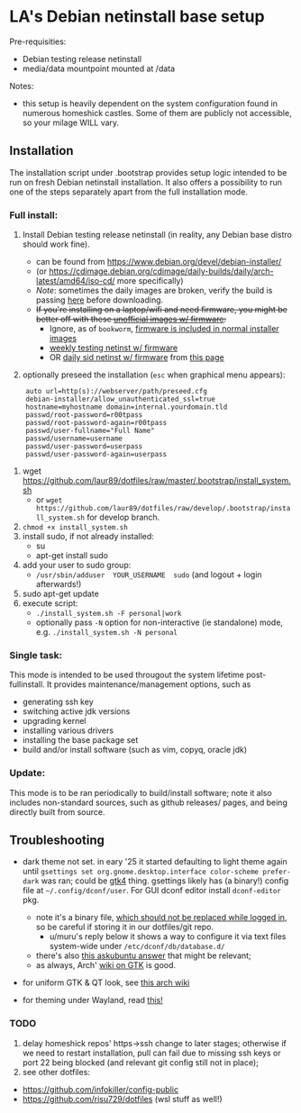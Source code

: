 LA's Debian netinstall base setup
=================================

Pre-requisities:
* Debian testing release netinstall
* media/data mountpoint mounted at /data

Notes:
*  this setup is heavily dependent on the system configuration found in numerous
homeshick castles. Some of them are publicly not accessible, so your milage
WILL vary.

Installation
------------

The installation script under .bootstrap provides setup logic intended to be run on
fresh Debian netinstall installation. It also offers a possibility to run one of the
steps separately apart from the full installation mode.

### Full install:

1. Install Debian testing release netinstall (in reality, any Debian base distro
   should work fine).
    * can be found from https://www.debian.org/devel/debian-installer/
    * (or https://cdimage.debian.org/cdimage/daily-builds/daily/arch-latest/amd64/iso-cd/
      more specifically)
    * *Note*: sometimes the daily images are broken, verify the build is passing [here](https://d-i.debian.org/daily-images/daily-build-overview.html)
      before downloading.
    * ~~If you're installing on a laptop/wifi and need firmware, you might be better
      off with these [unofficial images w/ firmware](https://cdimage.debian.org/cdimage/unofficial/non-free/cd-including-firmware/weekly-builds/amd64/iso-cd/):~~
      - Ignore, as of `bookworm`, [firmware is included in normal installer
        images](https://cdimage.debian.org/cdimage/unofficial/non-free/cd-including-firmware/)
      - [weekly testing netinst w/ firmware](https://cdimage.debian.org/cdimage/unofficial/non-free/cd-including-firmware/weekly-builds/amd64/iso-cd/firmware-testing-amd64-netinst.iso)
      - OR [daily sid netinst w/ firmware](https://cdimage.debian.org/cdimage/unofficial/non-free/cd-including-firmware/daily-builds/sid_d-i/current/amd64/iso-cd/firmware-testing-amd64-netinst.iso)
        from [this page](https://cdimage.debian.org/cdimage/unofficial/non-free/cd-including-firmware/daily-builds/sid_d-i/current/amd64/iso-cd/)

1. optionally preseed the installation (`esc` when graphical menu appears):

```
    auto url=http(s)://webserver/path/preseed.cfg
    debian-installer/allow_unauthenticated_ssl=true
    hostname=myhostname domain=internal.yourdomain.tld
    passwd/root-password=r00tpass
    passwd/root-password-again=r00tpass
    passwd/user-fullname="Full Name"
    passwd/username=username
    passwd/user-password=userpass
    passwd/user-password-again=userpass
```

1. wget https://github.com/laur89/dotfiles/raw/master/.bootstrap/install_system.sh
    * or `wget https://github.com/laur89/dotfiles/raw/develop/.bootstrap/install_system.sh`
      for develop branch.
1. `chmod +x install_system.sh`
1. install sudo, if not already installed:
    * su
    * apt-get install sudo
1. add your user to sudo group:
    * `/usr/sbin/adduser  YOUR_USERNAME  sudo`    (and logout + login afterwards!)
1. sudo apt-get update
1. execute script:
    * `./install_system.sh -F personal|work`
    * optionally pass `-N` option for non-interactive (ie standalone) mode,
      e.g. `./install_system.sh -N personal`

### Single task:

This mode is intended to be used througout the system lifetime post-fullinstall.
It provides maintenance/management options, such as
* generating ssh key
* switching active jdk versions
* upgrading kernel
* installing various drivers
* installing the base package set
* build and/or install software (such as vim, copyq, oracle jdk)

### Update:

This mode is to be ran periodically to build/install software; note it also includes
non-standard sources, such as github releases/ pages, and being directly built from
source.

Troubleshooting
---------------

- dark theme not set.
in eary '25 it
started defaulting to light theme again until `gsettings set org.gnome.desktop.interface color-scheme prefer-dark`
was ran; could be [gtk4](https://wiki.archlinux.org/title/GTK#Dark_theme_variant) thing.
gsettings likely has (a binary!) config file at `~/.config/dconf/user`.
For GUI dconf editor install `dconf-editor` pkg.
    - note it's a binary file, [which should not be replaced while logged in](https://askubuntu.com/a/984214),
    so be careful if storing it in our dotfiles/git repo.
        - u/muru's reply below it shows a way to configure it via text files
            system-wide under `/etc/dconf/db/database.d/`
    - there's also [this askubuntu answer](https://askubuntu.com/a/875922) that
        might be relevant;
    - as always, Arch' [wiki on GTK](https://wiki.archlinux.org/title/GTK) is good.

- for uniform GTK & QT look, see [this arch wiki](https://wiki.archlinux.org/title/Uniform_look_for_Qt_and_GTK_applications)
- for theming under Wayland, read [this!](https://github.com/swaywm/sway/wiki/GTK-3-settings-on-Wayland)

### TODO

1. delay homeshick repos' https->ssh change to later stages; otherwise
   if we need to restart installation, pull can fail due to missing ssh
   keys or port 22 being blocked (and relevant git config still not in place);
1. see other dotfiles:
  - https://github.com/infokiller/config-public
  - https://github.com/risu729/dotfiles (wsl stuff as well!)
